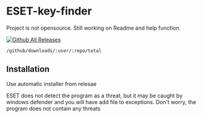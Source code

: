 # ESET-key-finder
Project is not opensource. Still working on Readme and help function.

[![Github All Releases](https://img.shields.io/github/downloads/Sperhak323/ESET-key-finder/total?logo=github)]()

	/github/downloads/:user/:repo/total
## Installation


Use automatic installer from relesae

ESET does not detect the program as a threat, but it may be caught by windows defender and you will have add file to exceptions. Don't worry, the program does 
not contain any threats
